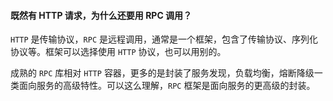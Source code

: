 #### 既然有 HTTP 请求，为什么还要用 RPC 调用？

`HTTP` 是传输协议，`RPC` 是远程调用，通常是一个框架，包含了传输协议、序列化协议等。框架可以选择使用 `HTTP` 协议，也可以用别的。

成熟的 `RPC` 库相对 `HTTP` 容器，更多的是封装了服务发现，负载均衡，熔断降级一类面向服务的高级特性。可以这么理解，`RPC` 框架是面向服务的更高级的封装。

